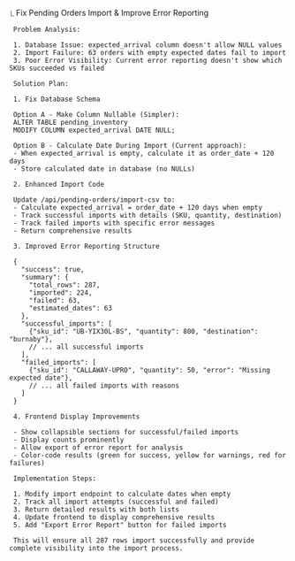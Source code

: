  ⎿  Fix Pending Orders Import & Improve Error Reporting

     Problem Analysis:

     1. Database Issue: expected_arrival column doesn't allow NULL values
     2. Import Failure: 63 orders with empty expected dates fail to import
     3. Poor Error Visibility: Current error reporting doesn't show which SKUs succeeded vs failed

     Solution Plan:

     1. Fix Database Schema

     Option A - Make Column Nullable (Simpler):
     ALTER TABLE pending_inventory
     MODIFY COLUMN expected_arrival DATE NULL;

     Option B - Calculate Date During Import (Current approach):
     - When expected_arrival is empty, calculate it as order_date + 120 days
     - Store calculated date in database (no NULLs)

     2. Enhanced Import Code

     Update /api/pending-orders/import-csv to:
     - Calculate expected_arrival = order_date + 120 days when empty
     - Track successful imports with details (SKU, quantity, destination)
     - Track failed imports with specific error messages
     - Return comprehensive results

     3. Improved Error Reporting Structure

     {
       "success": true,
       "summary": {
         "total_rows": 287,
         "imported": 224,
         "failed": 63,
         "estimated_dates": 63
       },
       "successful_imports": [
         {"sku_id": "UB-YIX30L-BS", "quantity": 800, "destination": "burnaby"},
         // ... all successful imports
       ],
       "failed_imports": [
         {"sku_id": "CALLAWAY-UPRO", "quantity": 50, "error": "Missing expected date"},
         // ... all failed imports with reasons
       ]
     }

     4. Frontend Display Improvements

     - Show collapsible sections for successful/failed imports
     - Display counts prominently
     - Allow export of error report for analysis
     - Color-code results (green for success, yellow for warnings, red for failures)

     Implementation Steps:

     1. Modify import endpoint to calculate dates when empty
     2. Track all import attempts (successful and failed)
     3. Return detailed results with both lists
     4. Update frontend to display comprehensive results
     5. Add "Export Error Report" button for failed imports

     This will ensure all 287 rows import successfully and provide complete visibility into the import process.